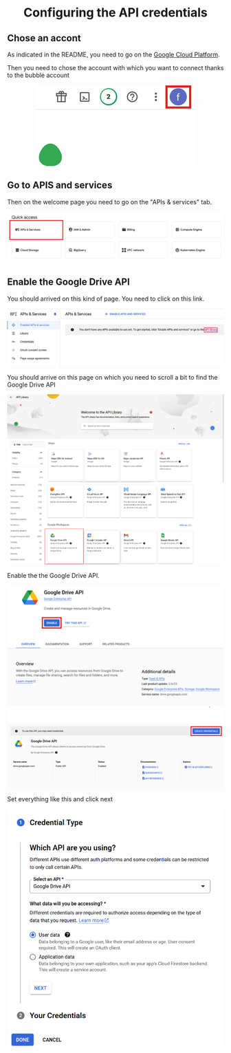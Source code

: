 <div style="text-align: center;">
    <h1>Configuring the API credentials</h1>
</div>

## Chose an accont

As indicated in the README, you need to go on the [Google Cloud Platform](https://console.cloud.google.com/).

Then you need to chose the account with which you want to connect thanks to the bubble account

<div style="text-align: center;" >
    <img src="images/bubble_account.png">
</div>

## Go to APIS and services

Then on the welcome page you need to go on the "APIs & services" tab.

<div style="text-align: center;" >
    <img src="images/APIs and services.png">
</div>


## Enable the Google Drive API

You should arrived on this kind of page. You need to click on this link.

<div style="text-align: center;" >
    <img src="images/API not enabled.png">
</div>

You should arrive on this page on which you need to scroll a bit to find the Google Drive API

<div style="text-align: center;" >
    <img src="images/API library.png">
</div>

<div style="text-align: center;" >
    <img src="images/API library select.png">
</div>

Enable the the Google Drive API.

<div style="text-align: center;" >
    <img src="images/enable API.png">
</div>


<div style="text-align: center;" >
    <img src="images/create credentials.png">
</div>


Set everything like this and click next
<div style="text-align: center;" >
    <img src="images/credential type.png">
</div>